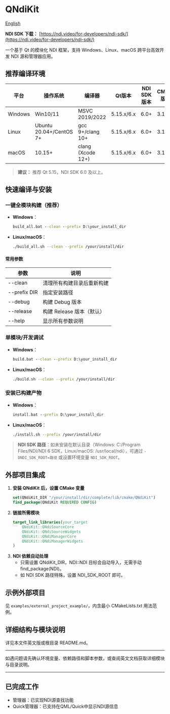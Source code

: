# QNdiKit

[English](../README.md)

**NDI SDK 下载：** [https://ndi.video/for-developers/ndi-sdk/](https://ndi.video/for-developers/ndi-sdk/)

一个基于 Qt 的模块化 NDI 框架，支持 Windows、Linux、macOS 跨平台高效开发 NDI 源和管理器应用。

## 推荐编译环境

| 平台    | 操作系统                | 编译器             | Qt版本      | NDI SDK版本 | CMake版本 |
|---------|-------------------------|--------------------|-------------|-------------|-----------|
| Windows | Win10/11                | MSVC 2019/2022     | 5.15.x/6.x  | 6.0+        | 3.16+     |
| Linux   | Ubuntu 20.04+/CentOS 7+ | gcc 9+/clang 10+   | 5.15.x/6.x  | 6.0+        | 3.16+     |
| macOS   | 10.15+                  | clang (Xcode 12+)  | 5.15.x/6.x  | 6.0+        | 3.16+     |

> **建议：** 推荐 Qt 5.15，NDI SDK 6.0 及以上。

## 快速编译与安装

### 一键全模块构建（推荐）
- **Windows**：
  ```bat
  build_all.bat --clean --prefix D:\your_install_dir
  ```
- **Linux/macOS**：
  ```sh
  ./build_all.sh --clean --prefix /your/install/dir
  ```

#### 常用参数
| 参数         | 说明                         |
|--------------|------------------------------|
| --clean      | 清理所有构建目录后重新构建   |
| --prefix DIR | 指定安装路径                 |
| --debug      | 构建 Debug 版本              |
| --release    | 构建 Release 版本（默认）    |
| --help       | 显示所有参数说明             |

### 单模块/开发调试
- **Windows**：
  ```bat
  build.bat --clean --prefix D:\your_install_dir
  ```
- **Linux/macOS**：
  ```sh
  ./build.sh --clean --prefix /your/install/dir
  ```

### 安装已构建产物
- **Windows**：
  ```bat
  install.bat --prefix D:\your_install_dir
  ```
- **Linux/macOS**：
  ```sh
  ./install.sh --prefix /your/install/dir
  ```

> **NDI SDK 路径**：如未安装在默认目录（Windows: C:/Program Files/NDI/NDI 6 SDK，Linux/macOS: /usr/local/ndi），可通过 `-DNDI_SDK_ROOT=路径` 或设置环境变量 `NDI_SDK_ROOT`。

## 外部项目集成

1. **安装 QNdiKit 后，设置 CMake 变量**
   ```cmake
   set(QNdiKit_DIR "/your/install/dir/complete/lib/cmake/QNdiKit")
   find_package(QNdiKit REQUIRED CONFIG)
   ```
2. **链接所需模块**
   ```cmake
   target_link_libraries(your_target
       QNdiKit::QNdiSourceCore
       QNdiKit::QNdiSourceWidgets
       QNdiKit::QNdiManagerCore
       QNdiKit::QNdiManagerWidgets
   )
   ```
3. **NDI 依赖自动处理**
   - 只需设置 QNdiKit_DIR，NDI::NDI 目标会自动导入，无需手动 find_package(NDI)。
   - 如 NDI SDK 路径特殊，设置 NDI_SDK_ROOT 即可。

## 示例外部项目
见 `examples/external_project_example/`，内含最小 CMakeLists.txt 用法范例。

## 详细结构与模块说明
详见本文件英文版或根目录 README.md。

---

如遇问题请先确认环境变量、依赖路径和脚本参数，或查阅英文文档获取详细模块与目录说明。

---

## 已完成工作

- 管理器：已实现NDI源查找功能
- Quick管理器：已支持在QML/Quick中显示NDI源信息 